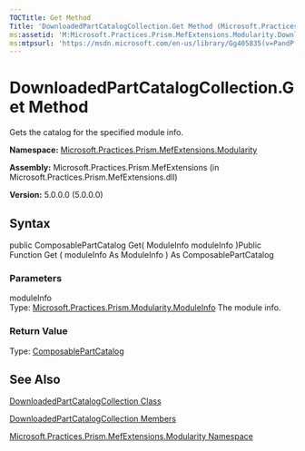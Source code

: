 ```yaml
---
TOCTitle: Get Method
Title: 'DownloadedPartCatalogCollection.Get Method (Microsoft.Practices.Prism.MefExtensions.Modularity)'
ms:assetid: 'M:Microsoft.Practices.Prism.MefExtensions.Modularity.DownloadedPartCatalogCollection.Get(Microsoft.Practices.Prism.Modularity.ModuleInfo)'
ms:mtpsurl: 'https://msdn.microsoft.com/en-us/library/Gg405835(v=PandP.50)'
---
```



# DownloadedPartCatalogCollection.Get Method

Gets the catalog for the specified module info.

**Namespace:** [Microsoft.Practices.Prism.MefExtensions.Modularity](https://msdn.microsoft.com/library/microsoft.practices.prism.mefextensions.modularity)
**Assembly:** Microsoft.Practices.Prism.MefExtensions (in Microsoft.Practices.Prism.MefExtensions.dll)

**Version:** 5.0.0.0 (5.0.0.0)

## Syntax

public ComposablePartCatalog Get( ModuleInfo moduleInfo )Public Function Get ( moduleInfo As ModuleInfo ) As ComposablePartCatalog

### Parameters

moduleInfo  
Type: [Microsoft.Practices.Prism.Modularity.ModuleInfo](https://msdn.microsoft.com/library/microsoft.practices.prism.modularity.moduleinfo)
The module info.

### Return Value

Type: [ComposablePartCatalog](http://msdn.microsoft.com/en-us/library/dd454614)

## See Also

[DownloadedPartCatalogCollection Class](https://msdn.microsoft.com/library/microsoft.practices.prism.mefextensions.modularity.downloadedpartcatalogcollection)

[DownloadedPartCatalogCollection Members](https://msdn.microsoft.com/allmembers.t:microsoft.practices.prism.mefextensions.modularity.downloadedpartcatalogcollection)

[Microsoft.Practices.Prism.MefExtensions.Modularity Namespace](https://msdn.microsoft.com/library/microsoft.practices.prism.mefextensions.modularity)

